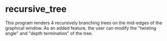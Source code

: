 # recursive_tree

This program renders 4 recursively branching trees on the mid-edges of the graphical window. As an added feature, the user can modify the "twisting angle" and "depth termination" of the tree.
